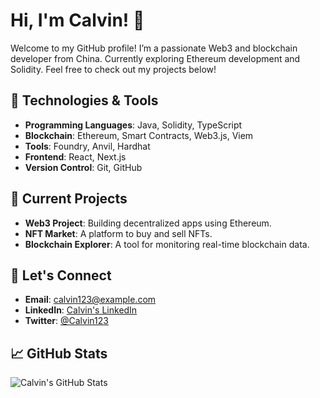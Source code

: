 # Hi, I'm Calvin! 👋

Welcome to my GitHub profile! I’m a passionate Web3 and blockchain developer from China. Currently exploring Ethereum development and Solidity. Feel free to check out my projects below!

## 🔧 Technologies & Tools

- **Programming Languages**: Java, Solidity, TypeScript
- **Blockchain**: Ethereum, Smart Contracts, Web3.js, Viem
- **Tools**: Foundry, Anvil, Hardhat
- **Frontend**: React, Next.js
- **Version Control**: Git, GitHub

## 🚀 Current Projects

- **Web3 Project**: Building decentralized apps using Ethereum.
- **NFT Market**: A platform to buy and sell NFTs.
- **Blockchain Explorer**: A tool for monitoring real-time blockchain data.

## 💬 Let's Connect

- **Email**: calvin123@example.com
- **LinkedIn**: [Calvin's LinkedIn](https://linkedin.com/in/calvin123)
- **Twitter**: [@Calvin123](https://twitter.com/Calvin123)

## 📈 GitHub Stats
![Calvin's GitHub Stats](https://github-readme-stats.vercel.app/api?username=Calvin123&show_icons=true&hide_title=true)
